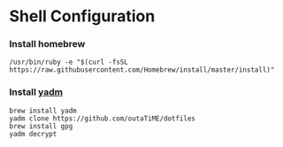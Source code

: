# Shell Configuration

### Install homebrew

    /usr/bin/ruby -e "$(curl -fsSL https://raw.githubusercontent.com/Homebrew/install/master/install)"

### Install [yadm](https://github.com/TheLocehiliosan/yadm)

    brew install yadm
    yadm clone https://github.com/outaTiME/dotfiles
    brew install gpg
    yadm decrypt
